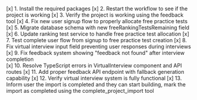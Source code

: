 [x] 1. Install the required packages
[x] 2. Restart the workflow to see if the project is working
[x] 3. Verify the project is working using the feedback tool
[x] 4. Fix new user signup flow to properly allocate free practice tests
[x] 5. Migrate database schema with new freeRankingTestsRemaining field
[x] 6. Update ranking test service to handle free practice test allocation
[x] 7. Test complete user flow from signup to free practice test creation
[x] 8. Fix virtual interview input field preventing user responses during interviews
[x] 9. Fix feedback system showing "feedback not found" after interview completion  
[x] 10. Resolve TypeScript errors in VirtualInterview component and API routes
[x] 11. Add proper feedback API endpoint with fallback generation capability
[x] 12. Verify virtual interview system is fully functional
[x] 13. Inform user the import is completed and they can start building, mark the import as completed using the complete_project_import tool